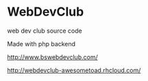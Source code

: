 # WebDevClub
web dev club source code

Made with php backend

http://www.bswebdevclub.com/

http://webdevclub-awesometoad.rhcloud.com/

